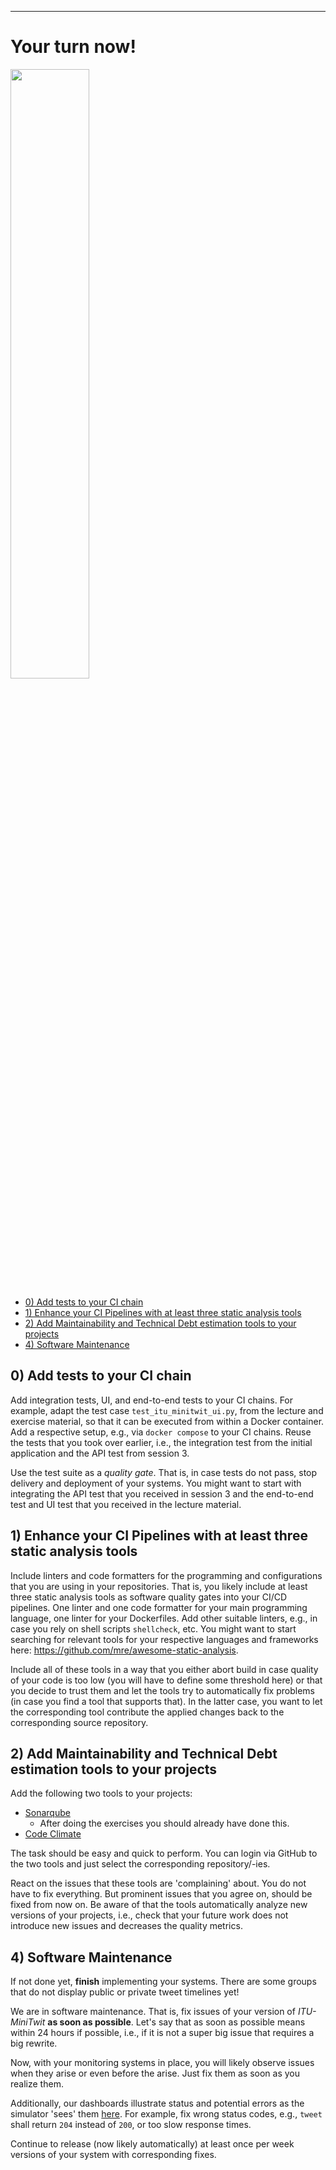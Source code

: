 -----------

# Your turn now!

<img src="https://media.giphy.com/media/13GIgrGdslD9oQ/giphy.gif" width=50%/>

  - [0) Add tests to your CI chain](#0-add-tests-to-your-ci-chain)
  - [1) Enhance your CI Pipelines with at least three static analysis tools](#2-enhance-your-ci-pipelines-with-at-least-three-static-analysis-tools)
  - [2) Add Maintainability and Technical Debt estimation tools to your projects](#1-add-maintainability-and-technical-debt-estimation-tools-to-your-projects)
  - [4) Software Maintenance](#3-software-maintenance)


## 0) Add tests to your CI chain

Add integration tests, UI, and end-to-end tests to your CI chains.
For example, adapt the test case `test_itu_minitwit_ui.py`, from the lecture and exercise material, so that it can be executed from within a Docker container.
Add a respective setup, e.g., via `docker compose` to your CI chains.
Reuse the tests that you took over earlier, i.e., the integration test from the initial application and the API test from session 3.

Use the test suite as a _quality gate_. That is, in case tests do not pass, stop delivery and deployment of your systems.
You might want to start with integrating the API test that you received in session 3 and the end-to-end test and UI test that you received in the lecture material.

## 1) Enhance your CI Pipelines with at least three static analysis tools


Include linters and code formatters for the programming and configurations that you are using in your repositories.
That is, you likely include at least three static analysis tools as software quality gates into your CI/CD pipelines.
One linter and one code formatter for your main programming language, one linter for your Dockerfiles.
Add other suitable linters, e.g., in case you rely on shell scripts `shellcheck`, etc.
You might want to start searching for relevant tools for your respective languages and frameworks here: https://github.com/mre/awesome-static-analysis.

Include all of these tools in a way that you either abort build in case quality of your code is too low (you will have to define some threshold here) or that you decide to trust them and let the tools try to automatically fix problems (in case you find a tool that supports that).
In the latter case, you want to let the corresponding tool contribute the applied changes back to the corresponding source repository.



## 2) Add Maintainability and Technical Debt estimation tools to your projects

Add the following two tools to your projects:

  * [Sonarqube](https://sonarcloud.io)
    - After doing the exercises you should already have done this.
  * [Code Climate](https://codeclimate.com/)

The task should be easy and quick to perform.
You can login via GitHub to the two tools and just select the corresponding repository/-ies.

React on the issues that these tools are 'complaining' about.
You do not have to fix everything.
But prominent issues that you agree on, should be fixed from now on.
Be aware of that the tools automatically analyze new versions of your projects, i.e., check that your future work does not introduce new issues and decreases the quality metrics.


## 4) Software Maintenance

If not done yet, **finish** implementing your systems. There are some groups that do not display public or private tweet timelines yet!


We are in software maintenance. That is, fix issues of your version of _ITU-MiniTwit_ **as soon as possible**. Let's say that as soon as possible means within 24 hours if possible, i.e., if it is not a super big issue that requires a big rewrite.

Now, with your monitoring systems in place, you will likely observe issues when they arise or even before the arise. Just fix them as soon as you realize them.

Additionally, our dashboards illustrate status and potential errors as the simulator 'sees' them [here](http://164.92.246.227/status.html). For example, fix wrong status codes, e.g., `tweet` shall return `204` instead of `200`, or too slow response times.

Continue to release (now likely automatically) at least once per week versions of your system with corresponding fixes.


